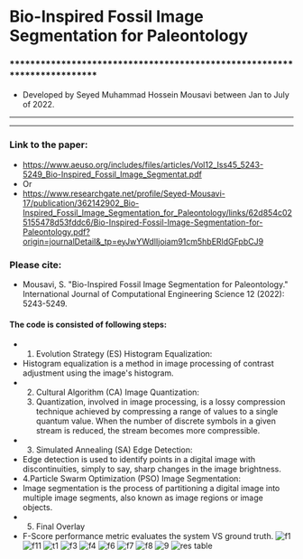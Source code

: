# Bio-Inspired Fossil Image Segmentation for Paleontology
### ************************************************************************
- Developed by Seyed Muhammad Hossein Mousavi between Jan to July of 2022.
- ------------------------------------------------------------------------

- ------------------------------------------------------------------------
### Link to the paper:
- https://www.aeuso.org/includes/files/articles/Vol12_Iss45_5243-5249_Bio-Inspired_Fossil_Image_Segmentat.pdf
- Or
- https://www.researchgate.net/profile/Seyed-Mousavi-17/publication/362142902_Bio-Inspired_Fossil_Image_Segmentation_for_Paleontology/links/62d854c025155478d53fddc6/Bio-Inspired-Fossil-Image-Segmentation-for-Paleontology.pdf?origin=journalDetail&_tp=eyJwYWdlIjoiam91cm5hbERldGFpbCJ9
### Please cite:
- Mousavi, S. "Bio-Inspired Fossil Image Segmentation for Paleontology." International Journal of Computational Engineering Science 12 (2022): 5243-5249.

#### The code is consisted of following steps:
- 1. Evolution Strategy (ES) Histogram Equalization:
- Histogram equalization is a method in image processing of contrast adjustment using the image's histogram.
- 2. Cultural Algorithm (CA) Image Quantization:
  3. Quantization, involved in image processing, is a lossy compression technique achieved by compressing a range of values to a single quantum value. When the number of discrete symbols in a given stream is reduced, the stream becomes more compressible.
- 3. Simulated Annealing (SA) Edge Detection:
- Edge detection is used to identify points in a digital image with discontinuities, simply to say, sharp changes in the image brightness.
- 4.Particle Swarm Optimization (PSO) Image Segmentation:
- Image segmentation is the process of partitioning a digital image into multiple image segments, also known as image regions or image objects.
- 5. Final Overlay
- F-Score performance metric evaluates the system VS ground truth.
![f1](https://github.com/user-attachments/assets/87fef562-f607-48ac-9a17-a759b27bf3be)
![f11](https://github.com/user-attachments/assets/1a65b0da-40bc-44b8-9515-50968992f84f)
![t1](https://github.com/user-attachments/assets/8341c34c-3582-4a44-8787-51caa173b1b7)
![f3](https://github.com/user-attachments/assets/aed245a8-c53c-4eb2-98db-5e1c03638d86)
![f4](https://github.com/user-attachments/assets/4b0d8302-3669-4633-9215-15dbcee66a00)
![f6](https://github.com/user-attachments/assets/205846e1-d143-4481-bcbc-1fc9b68bbba7)
![f7](https://github.com/user-attachments/assets/d88da2e8-3649-432f-bde5-d19c78628c83)
![f8](https://github.com/user-attachments/assets/ddf9de3f-2197-4e2e-8c61-e413225d9352)
![9](https://github.com/user-attachments/assets/0bfed6ac-d8db-40b4-ad41-81b644ab53ac)
![res table](https://github.com/user-attachments/assets/be597e53-43d6-448b-b8b0-92dbdbcb8345)










